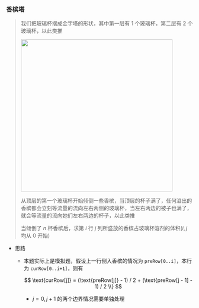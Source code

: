 ### 香槟塔

> 我们把玻璃杯摆成金字塔的形状，其中第一层有 1 个玻璃杯，第二层有 2 个玻璃杯，以此类推
> 
> <img title="" src="https://s3-lc-upload.s3.amazonaws.com/uploads/2018/03/09/tower.png" alt="" width="409" data-align="center">
> 
> 从顶层的第一个玻璃杯开始倾倒一些香槟，当顶层的杯子满了，任何溢出的香槟都会立刻等流量的流向左右两侧的玻璃杯，当左右两边的被子也满了，就会等流量的流向她们左右两边的杯子，以此类推
> 
> 当倾倒了 $n$ 杯香槟后，求第 $i$ 行 $j$ 列所盛放的香槟占玻璃杯溶剂的体积($i, j$ 均从 $0$ 开始)

- 思路
  
  - 本题实际上是模拟题，假设上一行倒入香槟的情况为 `preRow[0..i]`，本行为 `curRow[0..i+1]`，则有
    
    $$
    \text{curRow[j]} = (\text{preRow[j]} - 1) / 2 + (\text{preRow[j - 1] - 1) / 2 \\}
    $$
    
    - $j = 0, j + 1$ 的两个边界情况需要单独处理




